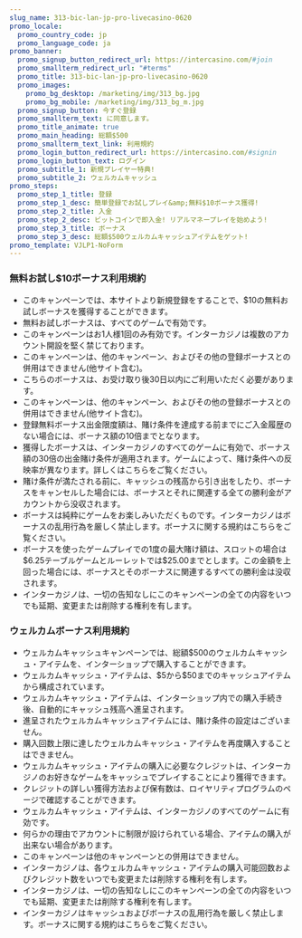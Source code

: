 ```yaml
---
slug_name: 313-bic-lan-jp-pro-livecasino-0620
promo_locale:
  promo_country_code: jp
  promo_language_code: ja
promo_banner:
  promo_signup_button_redirect_url: https://intercasino.com/#join
  promo_smallterm_redirect_url: "#terms"
  promo_title: 313-bic-lan-jp-pro-livecasino-0620
  promo_images:
    promo_bg_desktop: /marketing/img/313_bg.jpg
    promo_bg_mobile: /marketing/img/313_bg_m.jpg
  promo_signup_button: 今すぐ登録
  promo_smallterm_text: に同意します。
  promo_title_animate: true
  promo_main_heading: 総額$500
  promo_smallterm_text_link: 利用規約
  promo_login_button_redirect_url: https://intercasino.com/#signin
  promo_login_button_text: ログイン
  promo_subtitle_1: 新規プレイヤー特典!
  promo_subtitle_2: ウェルカムキャッシュ
promo_steps:
  promo_step_1_title: 登録
  promo_step_1_desc: 簡単登録でお試しプレイ&amp;無料$10ボーナス獲得!
  promo_step_2_title: 入金
  promo_step_2_desc: ビットコインで即入金! リアルマネープレイを始めよう!
  promo_step_3_title: ボーナス
  promo_step_3_desc: 総額$500ウェルカムキャッシュアイテムをゲット!
promo_template: VJLP1-NoForm
---
```

<section id="terms-anchor" class="container animated fadeIn"></section>
	<section id="terms" class="container animated fadeIn">
		  	<div class="row">
				<div class="col-12">
					<h3 class="text-left">無料お試し$10ボーナス利用規約</h3>
					<ul class="terms-ul">
                        <li>このキャンペーンでは、本サイトより新規登録をすることで、$10の無料お試しボーナスを獲得することができます。</li><li>無料お試しボーナスは、すべてのゲームで有効です。<br></li><li>このキャンペーンはお1人様1回のみ有効です。インターカジノは複数のアカウント開設を堅く禁じております。</li><li>このキャンペーンは、他のキャンペーン、およびその他の登録ボーナスとの併用はできません(他サイト含む)。</li><li>こちらのボーナスは、お受け取り後30日以内にご利用いただく必要があります。</li><li>このキャンペーンは、他のキャンペーン、およびその他の登録ボーナスとの併用はできません(他サイト含む)。</li><li>登録無料ボーナス出金限度額は、賭け条件を達成する前までにご入金履歴のない場合には、ボーナス額の10倍までとなります。<br></li><li>獲得したボーナスは、インターカジノのすべてのゲームに有効で、ボーナス額の30倍の出金賭け条件が適用されます。ゲームによって、賭け条件への反映率が異なります。詳しくはこちらをご覧ください。</li><li>賭け条件が満たされる前に、キャッシュの残高から引き出をしたり、ボーナスをキャンセルした場合には、ボーナスとそれに関連する全ての勝利金がアカウントから没収されます。</li><li>ボーナスは純粋にゲームをお楽しみいただくものです。インターカジノはボーナスの乱用行為を厳しく禁止します。ボーナスに関する規約はこちらをご覧ください。</li><li>ボーナスを使ったゲームプレイでの1度の最大賭け額は、スロットの場合は$6.25テーブルゲームとルーレットでは$25.00までとします。この金額を上回った場合には、ボーナスとそのボーナスに関連するすべての勝利金は没収されます。</li><li>インターカジノは、一切の告知なしにこのキャンペーンの全ての内容をいつでも延期、変更または削除する権利を有します。</li>
					</ul>
                    <h3 class="text-left">ウェルカムボーナス利用規約</h3>
					<ul class="terms-ul">
                        <li>ウェルカムキャッシュキャンペーンでは、総額$500のウェルカムキャッシュ・アイテムを、インターショップで購入することができます。</li><li>ウェルカムキャッシュ・アイテムは、$5から$50までのキャッシュアイテムから構成されています。</li><li>ウェルカムキャッシュ・アイテムは、インターショップ内での購入手続き後、自動的にキャッシュ残高へ進呈されます。</li><li>進呈されたウェルカムキャッシュアイテムには、賭け条件の設定はございません。</li><li>購入回数上限に達したウェルカムキャッシュ・アイテムを再度購入することはできません。</li><li>ウェルカムキャッシュ・アイテムの購入に必要なクレジットは、インターカジノのお好きなゲームをキャッシュでプレイすることにより獲得できます。</li><li>クレジットの詳しい獲得方法および保有数は、ロイヤリティプログラムのページで確認することができます。</li><li>ウェルカムキャッシュ・アイテムは、インターカジノのすべてのゲームに有効です。</li><li>何らかの理由でアカウントに制限が設けられている場合、アイテムの購入が出来ない場合があります。</li><li>このキャンペーンは他のキャンペーンとの併用はできません。</li><li>インターカジノは、各ウェルカムキャッシュ・アイテムの購入可能回数およびクレジット数をいつでも変更または削除する権利を有します。</li><li>インターカジノは、一切の告知なしにこのキャンペーンの全ての内容をいつでも延期、変更または削除する権利を有します。</li><li>インターカジノはキャッシュおよびボーナスの乱用行為を厳しく禁止します。ボーナスに関する規約はこちらをご覧ください。</li>
					</ul>
				</div>
			</div>
	</section>